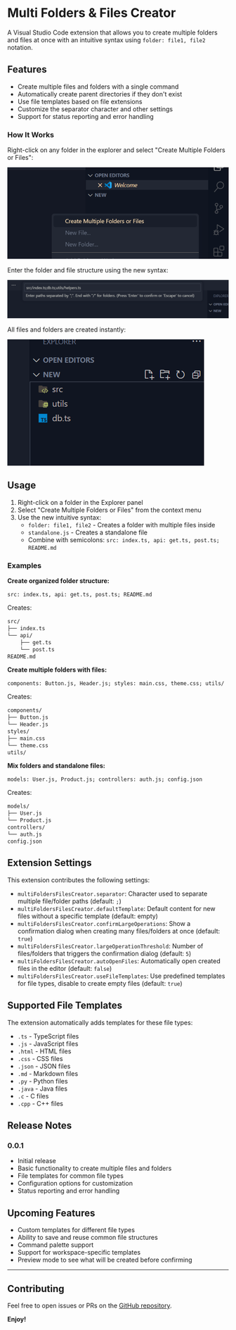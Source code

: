 # Multi Folders & Files Creator

A Visual Studio Code extension that allows you to create multiple folders and files at once with an intuitive syntax using `folder: file1, file2` notation.

## Features

- Create multiple files and folders with a single command
- Automatically create parent directories if they don't exist
- Use file templates based on file extensions
- Customize the separator character and other settings
- Support for status reporting and error handling

### How It Works

Right-click on any folder in the explorer and select "Create Multiple Folders or Files":

![Context Menu](https://raw.githubusercontent.com/Kavindu-Wijesekara/multi-folders-files-creator/main/images/context-menu.png)

Enter the folder and file structure using the new syntax:

![Input Box](https://raw.githubusercontent.com/Kavindu-Wijesekara/multi-folders-files-creator/main/images/input-box.png)

All files and folders are created instantly:

![Result](https://raw.githubusercontent.com/Kavindu-Wijesekara/multi-folders-files-creator/main/images/result.png)

## Usage

1. Right-click on a folder in the Explorer panel
2. Select "Create Multiple Folders or Files" from the context menu
3. Use the new intuitive syntax:
   - `folder: file1, file2` - Creates a folder with multiple files inside
   - `standalone.js` - Creates a standalone file
   - Combine with semicolons: `src: index.ts, api: get.ts, post.ts; README.md`

### Examples

**Create organized folder structure:**
```
src: index.ts, api: get.ts, post.ts; README.md
```
Creates:
```
src/
├── index.ts
└── api/
    ├── get.ts
    └── post.ts
README.md
```

**Create multiple folders with files:**
```
components: Button.js, Header.js; styles: main.css, theme.css; utils/
```
Creates:
```
components/
├── Button.js
└── Header.js
styles/
├── main.css
└── theme.css
utils/
```

**Mix folders and standalone files:**
```
models: User.js, Product.js; controllers: auth.js; config.json
```
Creates:
```
models/
├── User.js
└── Product.js
controllers/
└── auth.js
config.json
```

## Extension Settings

This extension contributes the following settings:

* `multiFoldersFilesCreator.separator`: Character used to separate multiple file/folder paths (default: `;`)
* `multiFoldersFilesCreator.defaultTemplate`: Default content for new files without a specific template (default: empty)
* `multiFoldersFilesCreator.confirmLargeOperations`: Show a confirmation dialog when creating many files/folders at once (default: `true`)
* `multiFoldersFilesCreator.largeOperationThreshold`: Number of files/folders that triggers the confirmation dialog (default: `5`)
* `multiFoldersFilesCreator.autoOpenFiles`: Automatically open created files in the editor (default: `false`)
* `multiFoldersFilesCreator.useFileTemplates`: Use predefined templates for file types, disable to create empty files (default: `true`)

## Supported File Templates

The extension automatically adds templates for these file types:

- `.ts` - TypeScript files
- `.js` - JavaScript files
- `.html` - HTML files
- `.css` - CSS files
- `.json` - JSON files
- `.md` - Markdown files
- `.py` - Python files
- `.java` - Java files
- `.c` - C files
- `.cpp` - C++ files

## Release Notes

### 0.0.1

- Initial release
- Basic functionality to create multiple files and folders
- File templates for common file types
- Configuration options for customization
- Status reporting and error handling

## Upcoming Features

- Custom templates for different file types
- Ability to save and reuse common file structures
- Command palette support
- Support for workspace-specific templates
- Preview mode to see what will be created before confirming

---

## Contributing

Feel free to open issues or PRs on the [GitHub repository](https://github.com/Kavindu-Wijesekara/multi-folders-files-creator).

**Enjoy!**

